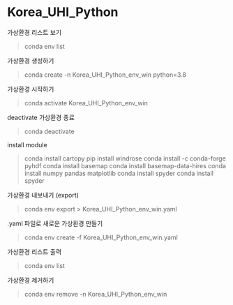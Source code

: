 # Korea_UHI_Python

가상환경 리스트 보기
> conda env list

가상환경 생성하기
> conda create -n Korea_UHI_Python_env_win python=3.8

가상환경 시작하기
> conda activate Korea_UHI_Python_env_win

deactivate 가상환경 종료
> conda deactivate

install module
> conda install cartopy
> pip install windrose
> conda install -c conda-forge pyhdf
> conda install basemap 
> conda install basemap-data-hires 
> conda install numpy pandas matplotlib
> conda install spyder
> conda install spyder

 

가상환경 내보내기 (export)
> conda env export > Korea_UHI_Python_env_win.yaml


.yaml 파일로 새로운 가상환경 만들기
> conda env create -f Korea_UHI_Python_env_win.yaml


가상환경 리스트 출력
> conda env list
 
가상환경 제거하기
> conda env remove -n Korea_UHI_Python_env_win
